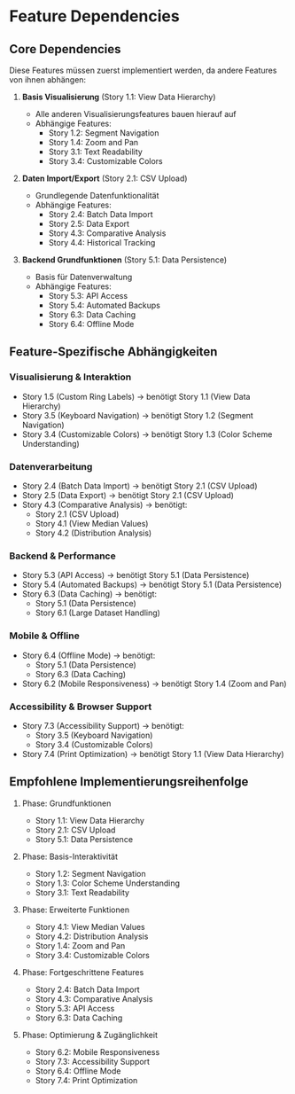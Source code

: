 # Feature Dependencies

## Core Dependencies
Diese Features müssen zuerst implementiert werden, da andere Features von ihnen abhängen:

1. **Basis Visualisierung** (Story 1.1: View Data Hierarchy)
   - Alle anderen Visualisierungsfeatures bauen hierauf auf
   - Abhängige Features:
     - Story 1.2: Segment Navigation
     - Story 1.4: Zoom and Pan
     - Story 3.1: Text Readability
     - Story 3.4: Customizable Colors

2. **Daten Import/Export** (Story 2.1: CSV Upload)
   - Grundlegende Datenfunktionalität
   - Abhängige Features:
     - Story 2.4: Batch Data Import
     - Story 2.5: Data Export
     - Story 4.3: Comparative Analysis
     - Story 4.4: Historical Tracking

3. **Backend Grundfunktionen** (Story 5.1: Data Persistence)
   - Basis für Datenverwaltung
   - Abhängige Features:
     - Story 5.3: API Access
     - Story 5.4: Automated Backups
     - Story 6.3: Data Caching
     - Story 6.4: Offline Mode

## Feature-Spezifische Abhängigkeiten

### Visualisierung & Interaktion
- Story 1.5 (Custom Ring Labels) → benötigt Story 1.1 (View Data Hierarchy)
- Story 3.5 (Keyboard Navigation) → benötigt Story 1.2 (Segment Navigation)
- Story 3.4 (Customizable Colors) → benötigt Story 1.3 (Color Scheme Understanding)

### Datenverarbeitung
- Story 2.4 (Batch Data Import) → benötigt Story 2.1 (CSV Upload)
- Story 2.5 (Data Export) → benötigt Story 2.1 (CSV Upload)
- Story 4.3 (Comparative Analysis) → benötigt:
  - Story 2.1 (CSV Upload)
  - Story 4.1 (View Median Values)
  - Story 4.2 (Distribution Analysis)

### Backend & Performance
- Story 5.3 (API Access) → benötigt Story 5.1 (Data Persistence)
- Story 5.4 (Automated Backups) → benötigt Story 5.1 (Data Persistence)
- Story 6.3 (Data Caching) → benötigt:
  - Story 5.1 (Data Persistence)
  - Story 6.1 (Large Dataset Handling)

### Mobile & Offline
- Story 6.4 (Offline Mode) → benötigt:
  - Story 5.1 (Data Persistence)
  - Story 6.3 (Data Caching)
- Story 6.2 (Mobile Responsiveness) → benötigt Story 1.4 (Zoom and Pan)

### Accessibility & Browser Support
- Story 7.3 (Accessibility Support) → benötigt:
  - Story 3.5 (Keyboard Navigation)
  - Story 3.4 (Customizable Colors)
- Story 7.4 (Print Optimization) → benötigt Story 1.1 (View Data Hierarchy)

## Empfohlene Implementierungsreihenfolge

1. Phase: Grundfunktionen
   - Story 1.1: View Data Hierarchy
   - Story 2.1: CSV Upload
   - Story 5.1: Data Persistence

2. Phase: Basis-Interaktivität
   - Story 1.2: Segment Navigation
   - Story 1.3: Color Scheme Understanding
   - Story 3.1: Text Readability

3. Phase: Erweiterte Funktionen
   - Story 4.1: View Median Values
   - Story 4.2: Distribution Analysis
   - Story 1.4: Zoom and Pan
   - Story 3.4: Customizable Colors

4. Phase: Fortgeschrittene Features
   - Story 2.4: Batch Data Import
   - Story 4.3: Comparative Analysis
   - Story 5.3: API Access
   - Story 6.3: Data Caching

5. Phase: Optimierung & Zugänglichkeit
   - Story 6.2: Mobile Responsiveness
   - Story 7.3: Accessibility Support
   - Story 6.4: Offline Mode
   - Story 7.4: Print Optimization
